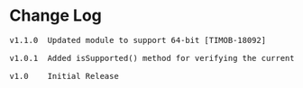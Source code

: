 # Change Log
<pre>
v1.1.0  Updated module to support 64-bit [TIMOB-18092]

v1.0.1	Added isSupported() method for verifying the current device can use iCloud.

v1.0    Initial Release
